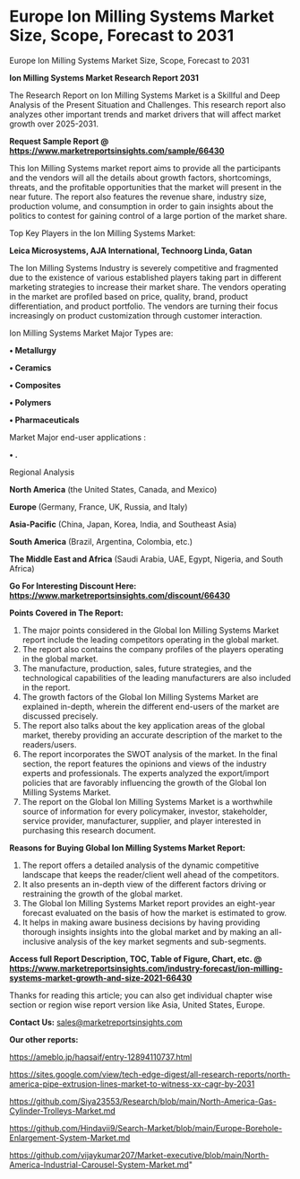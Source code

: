 # Europe Ion Milling Systems Market Size, Scope, Forecast to 2031
 Europe Ion Milling Systems Market Size, Scope, Forecast to 2031

<strong>Ion Milling Systems Market Research Report 2031</strong>

The Research Report on Ion Milling Systems Market is a Skillful and Deep Analysis of the Present Situation and Challenges. This research report also analyzes other important trends and market drivers that will affect market growth over 2025-2031.

<strong>Request Sample Report @ <a href=https://www.marketreportsinsights.com/sample/66430>https://www.marketreportsinsights.com/sample/66430</a></strong>

This Ion Milling Systems market report aims to provide all the participants and the vendors will all the details about growth factors, shortcomings, threats, and the profitable opportunities that the market will present in the near future. The report also features the revenue share, industry size, production volume, and consumption in order to gain insights about the politics to contest for gaining control of a large portion of the market share.

Top Key Players in the Ion Milling Systems Market:

<strong>Leica Microsystems, AJA International, Technoorg Linda, Gatan</strong>

The Ion Milling Systems Industry is severely competitive and fragmented due to the existence of various established players taking part in different marketing strategies to increase their market share. The vendors operating in the market are profiled based on price, quality, brand, product differentiation, and product portfolio. The vendors are turning their focus increasingly on product customization through customer interaction.

Ion Milling Systems Market Major Types are:

<strong>• Metallurgy

• Ceramics

• Composites

• Polymers

• Pharmaceuticals</strong>

Market Major end-user applications :

<strong>• .</strong>

Regional Analysis

</u><strong><b>North America</b></strong> (the United States, Canada, and Mexico)

<strong><b>Europe </b></strong>(Germany, France, UK, Russia, and Italy)

<strong><b>Asia-Pacific</b></strong> (China, Japan, Korea, India, and Southeast Asia)

<strong><b>South America</b></strong> (Brazil, Argentina, Colombia, etc.)

<strong><b>The Middle East and Africa</b></strong> (Saudi Arabia, UAE, Egypt, Nigeria, and South Africa)

<strong>Go For Interesting Discount Here: <a href=https://www.marketreportsinsights.com/discount/66430>https://www.marketreportsinsights.com/discount/66430</a></strong>

<strong>Points Covered in The Report:</strong>
<ol>
  <li>The major points considered in the Global Ion Milling Systems Market report include the leading competitors operating in the global market.</li>
  <li>The report also contains the company profiles of the players operating in the global market.</li>
  <li>The manufacture, production, sales, future strategies, and the technological capabilities of the leading manufacturers are also included in the report.</li>
  <li>The growth factors of the Global Ion Milling Systems Market are explained in-depth, wherein the different end-users of the market are discussed precisely.</li>
  <li>The report also talks about the key application areas of the global market, thereby providing an accurate description of the market to the readers/users.</li>
  <li>The report incorporates the SWOT analysis of the market. In the final section, the report features the opinions and views of the industry experts and professionals. The experts analyzed the export/import policies that are favorably influencing the growth of the Global Ion Milling Systems Market.</li>
  <li>The report on the Global Ion Milling Systems Market is a worthwhile source of information for every policymaker, investor, stakeholder, service provider, manufacturer, supplier, and player interested in purchasing this research document.</li>
</ol>
<strong>Reasons for Buying Global Ion Milling Systems Market Report:</strong>

<ol>
  <li>The report offers a detailed analysis of the dynamic competitive landscape that keeps the reader/client well ahead of the competitors.</li>
  <li>It also presents an in-depth view of the different factors driving or restraining the growth of the global market.</li>
  <li>The Global Ion Milling Systems Market report provides an eight-year forecast evaluated on the basis of how the market is estimated to grow.</li>
  <li>It helps in making aware business decisions by having providing thorough insights insights into the global market and by making an all-inclusive analysis of the key market segments and sub-segments.</li>
</ol>
<strong>Access full Report Description, TOC, Table of Figure, Chart, etc. @ <a href=https://www.marketreportsinsights.com/industry-forecast/ion-milling-systems-market-growth-and-size-2021-66430>https://www.marketreportsinsights.com/industry-forecast/ion-milling-systems-market-growth-and-size-2021-66430</a></strong>


Thanks for reading this article; you can also get individual chapter wise section or region wise report version like Asia, United States, Europe.

<strong>Contact Us:</strong>
sales@marketreportsinsights.com

<strong>Our other reports:</strong>

<a href=https://ameblo.jp/haqsaif/entry-12894110737.html>https://ameblo.jp/haqsaif/entry-12894110737.html</a>

<a href=https://sites.google.com/view/tech-edge-digest/all-research-reports/north-america-pipe-extrusion-lines-market-to-witness-xx-cagr-by-2031>https://sites.google.com/view/tech-edge-digest/all-research-reports/north-america-pipe-extrusion-lines-market-to-witness-xx-cagr-by-2031</a>

<a href=https://github.com/Siya23553/Research/blob/main/North-America-Gas-Cylinder-Trolleys-Market.md>https://github.com/Siya23553/Research/blob/main/North-America-Gas-Cylinder-Trolleys-Market.md</a>

<a href=https://github.com/Hindavii9/Search-Market/blob/main/Europe-Borehole-Enlargement-System-Market.md>https://github.com/Hindavii9/Search-Market/blob/main/Europe-Borehole-Enlargement-System-Market.md</a>

<a href=https://github.com/vijaykumar207/Market-executive/blob/main/North-America-Industrial-Carousel-System-Market.md>https://github.com/vijaykumar207/Market-executive/blob/main/North-America-Industrial-Carousel-System-Market.md</a>"
